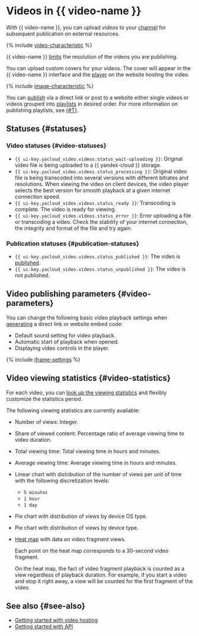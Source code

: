 # Videos in {{ video-name }}

With {{ video-name }}, you can upload _videos_ to your [channel](index.md#channels) for subsequent publication on external resources.

{% include [video-characteristic](../../_includes/video/video-characteristic-multiple.md) %}

{{ video-name }} [limits](limits.md) the resolution of the videos you are publishing.

You can upload custom covers for your videos. The cover will appear in the {{ video-name }} interface and the [player](./player.md) on the website hosting the video.

{% include [image-characteristic](../../_includes/video/image-characteristic.md) %}

You can [publish](../operations/video/get-link.md) via a direct link or post to a website either single videos or videos grouped into [playlists](playlists.md) in desired order. For more information on publishing playlists, see [{#T}](../operations/playlists/get-link.md).

## Statuses {#statuses}

### Video statuses {#video-statuses}

* `{{ ui-key.yacloud_video.videos.status_wait-uploading }}`: Original video file is being uploaded to a {{ yandex-cloud }} storage.
* `{{ ui-key.yacloud_video.videos.status_processing }}`: Original video file is being transcoded into several versions with different bitrates and resolutions. When viewing the video on client devices, the video player selects the best version for smooth playback at a given internet connection speed.
* `{{ ui-key.yacloud_video.videos.status_ready }}`: Transcoding is complete. The video is ready for viewing.
* `{{ ui-key.yacloud_video.videos.status_error }}`: Error uploading a file or transcoding a video. Check the stability of your internet connection, the integrity and format of the file and try again.

### Publication statuses {#publication-statuses}

* `{{ ui-key.yacloud_video.videos.status_published }}`: The video is [published](../operations/video/publish.md).
* `{{ ui-key.yacloud_video.videos.status_unpublished }}`: The video is not published.

## Video publishing parameters {#video-parameters}

You can change the following basic video playback settings when [generating](../operations/video/get-link.md) a direct link or website embed code:

* Default sound setting for video playback.
* Automatic start of playback when opened.
* Displaying video controls in the player.

{% include [iframe-settings](../../_includes/video/iframe-settings.md) %}

## Video viewing statistics {#video-statistics}

For each video, you can [look up the viewing statistics](../operations/video/get-statistics.md) and flexibly customize the statistics period.

The following viewing statistics are currently available:

* Number of views: Integer.
* Share of viewed content: Percentage ratio of average viewing time to video duration.
* Total viewing time: Total viewing time in hours and minutes.
* Average viewing time: Average viewing time in hours and minutes.
* Linear chart with distribution of the number of views per unit of time with the following discretization levels:

    * `5 minutes`
    * `1 hour`
    * `1 day`
* Pie chart with distribution of views by device OS type.
* Pie chart with distribution of views by device type.
* [Heat map](https://en.wikipedia.org/wiki/Heat_map) with data on video fragment views.

    Each point on the heat map corresponds to a 30-second video fragment.

    On the heat map, the fact of video fragment playback is counted as a view regardless of playback duration. For example, if you start a video and stop it right away, a view will be counted for the first fragment of the video.

## See also {#see-also}

* [Getting started with video hosting](../hosting.md)
* [Getting started with API](../api-ref/quickstart.md)
